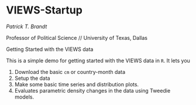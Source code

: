 # VIEWS-Startup

*Patrick T. Brandt*

Professor of Political Science // University of Texas, Dallas

Getting Started with the VIEWS data 

This is a simple demo for getting started with the VIEWS data in `R`.  It lets you

1. Download the basic `cm` or country-month data
2. Setup the data
3. Make some basic time series and distribution plots.
4. Evaluates parametric density changes in the data using Tweedie models.


